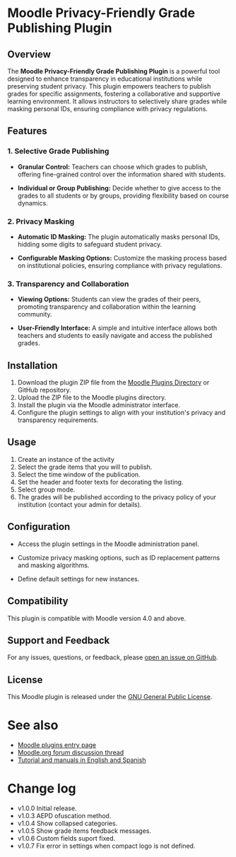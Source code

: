 # Moodle Privacy-Friendly Grade Publishing Plugin

## Overview

The **Moodle Privacy-Friendly Grade Publishing Plugin** is a powerful tool designed to enhance transparency in educational institutions while preserving student privacy. This plugin empowers teachers to publish grades for specific assignments, fostering a collaborative and supportive learning environment. It allows instructors to selectively share grades while masking personal IDs, ensuring compliance with privacy regulations.

## Features

### 1. Selective Grade Publishing

- **Granular Control:** Teachers can choose which grades to publish, offering fine-grained control over the information shared with students.
  
- **Individual or Group Publishing:** Decide whether to give access to the grades to all students or by groups, providing flexibility based on course dynamics.

### 2. Privacy Masking

- **Automatic ID Masking:** The plugin automatically masks personal IDs, hidding some digits to safeguard student privacy.
  
- **Configurable Masking Options:** Customize the masking process based on institutional policies, ensuring compliance with privacy regulations.

### 3. Transparency and Collaboration

- **Viewing Options:** Students can view the grades of their peers, promoting transparency and collaboration within the learning community.
  
- **User-Friendly Interface:** A simple and intuitive interface allows both teachers and students to easily navigate and access the published grades.

## Installation

1. Download the plugin ZIP file from the [Moodle Plugins Directory](https://moodle.org/plugins/) or GitHub repository.
2. Upload the ZIP file to the Moodle plugins directory.
3. Install the plugin via the Moodle administrator interface.
4. Configure the plugin settings to align with your institution's privacy and transparency requirements.

## Usage

1. Create an instance of the activity
2. Select the grade items that you will to publish.
3. Select the time window of the publication.
4. Set the header and footer texts for decorating the listing.
4. Select group mode.
3. The grades will be published according to the privacy policy of your institution (contact your admin for details).

## Configuration

- Access the plugin settings in the Moodle administration panel.

- Customize privacy masking options, such as ID replacement patterns and masking algorithms.

- Define default settings for new instances.

## Compatibility

This plugin is compatible with Moodle version 4.0 and above.

## Support and Feedback

For any issues, questions, or feedback, please [open an issue on GitHub](https://github.com/juacas/moodle-mod_listgrades).

## License

This Moodle plugin is released under the [GNU General Public License](https://www.gnu.org/licenses/gpl-3.0.en.html).

See also
=========

 - [Moodle plugins entry page](http://moodle.org/plugins/view.php?plugin=mod_listgrades)
 - [Moodle.org forum discussion thread](Future)
 - [Tutorial and manuals in English and Spanish](https://juacas.github.io/moodle-mod_listgrades/)

Change log
==========
- v1.0.0 Initial release.
- v1.0.3 AEPD ofuscation method.
- v1.0.4 Show collapsed categories.
- v1.0.5 Show grade items feedback messages.
- v1.0.6 Custom fields suport fixed.
- v1.0.7 Fix error in settings when compact logo is not defined.